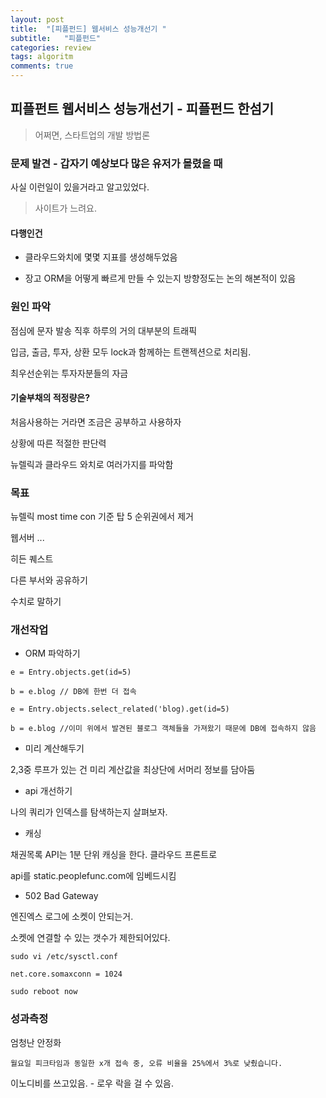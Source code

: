 ```yaml
---
layout: post
title:  "[피플펀드] 웹서비스 성능개선기 "
subtitle:   "피플펀드"
categories: review
tags: algoritm
comments: true
---
```


## 피플펀트 웹서비스 성능개선기 - 피플펀드 한섬기

> 어쩌면, 스타트업의 개발 방법론

### 문제 발견 - 갑자기 예상보다 많은 유저가 몰렸을 때

사실 이런일이 있을거라고 알고있었다.

> 사이트가 느려요.

#### 다행인건

- 클라우드와치에 몇몇 지표를 생성해두었음

- 장고 ORM을 어떻게 빠르게 만들 수 있는지 방향정도는 논의 해본적이 있음

### 원인 파악

점심에 문자 발송 직후 하루의 거의 대부분의 트래픽

입금, 출금, 투자, 상환 모두 lock과 함께하는 트랜젝션으로 처리됨.

최우선순위는 투자자분들의 자금

#### 기술부채의 적정량은?

처음사용하는 거라면 조금은 공부하고 사용하자

상황에 따른 적절한 판단력

뉴렐릭과 클라우드 와치로 여러가지를 파악함

### 목표

뉴렐릭 most time con 기준 탑 5 순위권에서 제거

웹서버 ...

히든 퀘스트

다른 부서와 공유하기

수치로 말하기

### 개선작업

- ORM 파악하기

```
e = Entry.objects.get(id=5)

b = e.blog // DB에 한번 더 접속

e = Entry.objects.select_related('blog).get(id=5)

b = e.blog //이미 위에서 발견된 블로그 객체들을 가져왔기 때문에 DB에 접속하지 않음

```

- 미리 계산해두기

2,3중 루프가 있는 건 미리 계산값을 최상단에 서머리 정보를 담아둠

- api 개선하기

나의 쿼리가 인덱스를 탐색하는지 살펴보자.

- 캐싱

채권목록 API는 1분 단위 캐싱을 한다. 클라우드 프론트로

api를 static.peoplefunc.com에 임베드시킴

- 502 Bad Gateway

엔진엑스 로그에 소켓이 안되는거.

소켓에 연결할 수 있는 갯수가 제한되어있다.

```
sudo vi /etc/sysctl.conf

net.core.somaxconn = 1024

sudo reboot now

```

### 성과측정

엄청난 안정화

`월요일 피크타임과 동일한 x개 접속 중, 오류 비율을 25%에서 3%로 낮췄습니다.`

이노디비를 쓰고있음. - 로우 락을 걸 수 있음.
